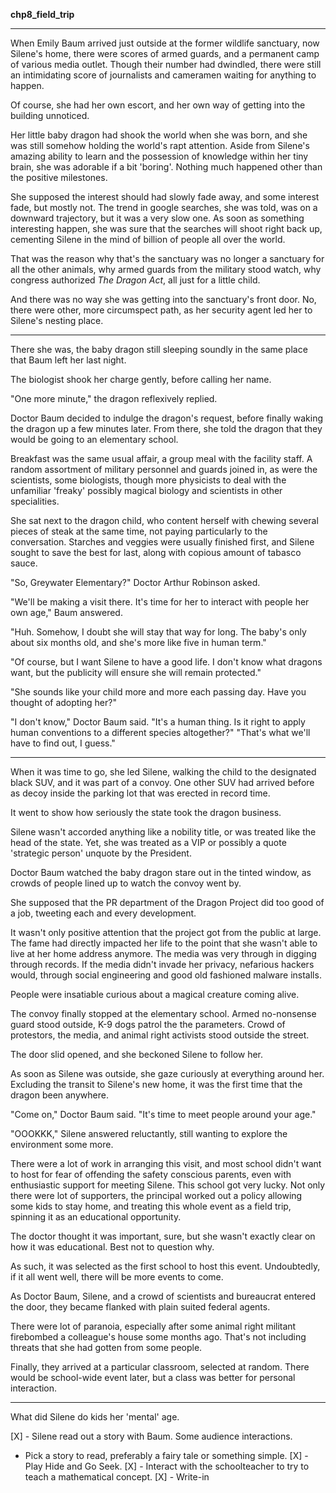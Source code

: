 **chp8_field_trip**

*****

When Emily Baum arrived just outside at the former wildlife sanctuary, now Silene's home, there were scores of armed guards, and a permanent camp of various media outlet. Though their number had dwindled, there were still an intimidating score of journalists and cameramen waiting for anything to happen.

Of course, she had her own escort, and her own way of getting into the building unnoticed.

Her little baby dragon had shook the world when she was born, and she was still somehow holding the world's rapt attention. Aside from Silene's amazing ability to learn and the possession of knowledge within her tiny brain, she was adorable if a bit 'boring'. Nothing much happened other than the positive milestones.

She supposed the interest should had slowly fade away, and some interest fade, but mostly not. The trend in google searches, she was told, was on a downward trajectory, but it was a very slow one. As soon as something interesting happen, she was sure that the searches will shoot right back up, cementing Silene in the mind of billion of people all over the world.

That was the reason why that's the sanctuary was no longer a sanctuary for all the other animals, why armed guards from the military stood watch, why congress authorized *The Dragon Act*, all just for a little child.

And there was no way she was getting into the sanctuary's front door. No, there were other, more circumspect path, as her security agent led her to Silene's nesting place.

*****

There she was, the baby dragon still sleeping soundly in the same place that Baum left her last night.

The biologist shook her charge gently, before calling her name.

"One more minute," the dragon reflexively replied.

Doctor Baum decided to indulge the dragon's request, before finally waking the dragon up a few minutes later. From there, she told the dragon that they would be going to an elementary school.

Breakfast was the same usual affair, a group meal with the facility staff. A random assortment of military personnel and guards joined in, as were the scientists, some biologists, though more physicists to deal with the unfamiliar 'freaky' possibly magical biology and scientists in other specialities.

She sat next to the dragon child, who content herself with chewing several pieces of steak at the same time, not paying particularly to the conversation. Starches and veggies were usually finished first, and Silene sought to save the best for last, along with copious amount of tabasco sauce.

"So, Greywater Elementary?" Doctor Arthur Robinson asked.

"We'll be making a visit there. It's time for her to interact with people her own age," Baum answered.

"Huh. Somehow, I doubt she will stay that way for long. The baby's only about six months old, and she's more like five in human term."

"Of course, but I want Silene to have a good life. I don't know what dragons want, but the publicity will ensure she will remain protected."

"She sounds like your child more and more each passing day. Have you thought of adopting her?"

"I don't know," Doctor Baum said. "It's a human thing. Is it right to apply human conventions to a different species altogether?"
"That's what we'll have to find out, I guess."

*****

When it was time to go, she led Silene, walking the child to the designated black SUV, and it was part of a convoy. One other SUV had arrived before as decoy inside the parking lot that was erected in record time.

It went to show how seriously the state took the dragon business.

Silene wasn't accorded anything like a nobility title, or was treated like the head of the state. Yet, she was treated as a VIP or possibly a quote 'strategic person' unquote by the President.

Doctor Baum watched the baby dragon stare out in the tinted window, as crowds of people lined up to watch the convoy went by.

She supposed that the PR department of the Dragon Project did too good of a job, tweeting each and every development.

It wasn't only positive attention that the project got from the public at large. The fame had directly impacted her life to the point that she wasn't able to live at her home address anymore. The media was very through in digging through records. If the media didn't invade her privacy, nefarious hackers would, through social engineering and good old fashioned malware installs.

People were insatiable curious about a magical creature coming alive.

The convoy finally stopped at the elementary school. Armed no-nonsense guard stood outside, K-9 dogs patrol the the parameters. Crowd of protestors, the media, and animal right activists stood outside the street.

The door slid opened, and she beckoned Silene to follow her.

As soon as Silene was outside, she gaze curiously at everything around her. Excluding the transit to Silene's new home, it was the first time that the dragon been anywhere.

"Come on," Doctor Baum said. "It's time to meet people around your age."

"OOOKKK," Silene answered reluctantly, still wanting to explore the environment some more.

There were a lot of work in arranging this visit, and most school didn't want to host for fear of offending the safety conscious parents, even with enthusiastic support for meeting Silene. This school got very lucky. Not only there were lot of supporters, the principal worked out a policy allowing some kids to stay home, and treating this whole event as a field trip, spinning it as an educational opportunity.

 The doctor thought it was important, sure, but she wasn't exactly clear on how it was educational. Best not to question why.

As such, it was selected as the first school to host this event. Undoubtedly, if it all went well, there will be more events to come.

As Doctor Baum, Silene, and a crowd of scientists and bureaucrat entered the door, they became flanked with plain suited federal agents.

There were lot of paranoia, especially after some animal right militant firebombed a colleague's house some months ago. That's not including threats that she had gotten from some people.

Finally, they arrived at a particular classroom, selected at random. There would be school-wide event later, but a class was better for personal interaction.

*****

What did Silene do kids her 'mental' age.

[X] - Silene read out a story with Baum. Some audience interactions.
- Pick a story to read, preferably a fairy tale or something simple.
[X] - Play Hide and Go Seek.
[X] - Interact with the schoolteacher to try to teach a mathematical concept.
[X] - Write-in
